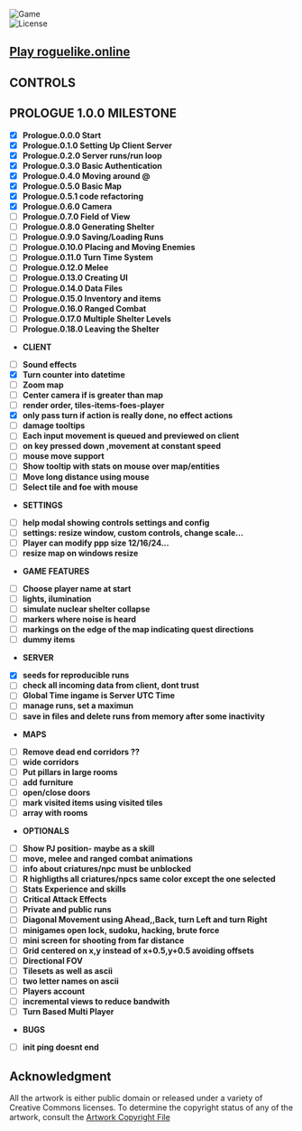 ![Game](https://img.shields.io/badge/Prologue-0.6.0-orange.svg)  
![License](https://img.shields.io/badge/license-%20GNU%20AGPLv3%20-brightgreen)  

## **[Play roguelike.online](https://roguelike.online)**  

## CONTROLS 

## PROLOGUE 1.0.0 MILESTONE 

- [X] **Prologue.0.0.0 Start**  
- [X] **Prologue.0.1.0 Setting Up Client Server**  
- [X] **Prologue.0.2.0 Server runs/run loop**  
- [X] **Prologue.0.3.0 Basic Authentication**  
- [X] **Prologue.0.4.0 Moving around @**  
- [X] **Prologue.0.5.0 Basic Map**   
- [X] **Prologue.0.5.1 code refactoring**  
- [X] **Prologue.0.6.0 Camera**  
- [ ] **Prologue.0.7.0 Field of View**  
- [ ] **Prologue.0.8.0 Generating Shelter**  
- [ ] **Prologue.0.9.0 Saving/Loading Runs**  
- [ ] **Prologue.0.10.0 Placing and Moving Enemies**  
- [ ] **Prologue.0.11.0 Turn Time System**  
- [ ] **Prologue.0.12.0 Melee**  
- [ ] **Prologue.0.13.0 Creating UI**  
- [ ] **Prologue.0.14.0 Data Files**  
- [ ] **Prologue.0.15.0 Inventory and items**  
- [ ] **Prologue.0.16.0 Ranged Combat**  
- [ ] **Prologue.0.17.0 Multiple Shelter Levels**  
- [ ] **Prologue.0.18.0 Leaving the Shelter**
- **CLIENT**  
- [ ] **Sound effects**  
- [X] **Turn counter into datetime**  
- [ ] **Zoom map**  
- [ ] **Center camera if is greater than map**  
- [ ] **render order, tiles-items-foes-player**  
- [X] **only pass turn if action is really done, no effect actions**  
- [ ] **damage tooltips**  
- [ ] **Each input movement is queued and previewed on client**   
- [ ] **on key pressed down ,movement at constant speed**  
- [ ] **mouse move support**  
- [ ] **Show tooltip with stats on mouse over map/entities**  
- [ ] **Move long distance using mouse**   
- [ ] **Select tile and foe with mouse**  
- **SETTINGS**  
- [ ] **help modal showing controls settings and config**  
- [ ] **settings: resize window, custom controls, change scale...**  
- [ ] **Player can modify ppp size 12/16/24...**  
- [ ] **resize map on windows resize**  
- **GAME FEATURES**  
- [ ] **Choose player name at start**  
- [ ] **lights, ilumination**  
- [ ] **simulate nuclear shelter collapse**  
- [ ] **markers where noise is heard**  
- [ ] **markings on the edge of the map indicating quest directions**  
- [ ] **dummy items**  
- **SERVER**  
- [X] **seeds for reproducible runs**  
- [ ] **check all incoming data from client, dont trust**  
- [ ] **Global Time ingame is Server UTC Time**  
- [ ] **manage runs, set a maximun**  
- [ ] **save in files and delete runs from memory after some inactivity**  
- **MAPS**  
- [ ] **Remove dead end corridors ??**  
- [ ] **wide corridors**  
- [ ] **Put pillars in large rooms**  
- [ ] **add furniture**  
- [ ] **open/close doors**  
- [ ] **mark visited items using visited tiles**   
- [ ] **array with rooms**  
- **OPTIONALS**   
- [ ] **Show PJ position- maybe as a skill**  
- [ ] **move, melee and ranged combat animations**  
- [ ] **info about criatures/npc must be unblocked**  
- [ ] **R highligths all criatures/npcs same color except the one selected**  
- [ ] **Stats Experience and skills**  
- [ ] **Critical Attack Effects**  
- [ ] **Private and public runs**  
- [ ] **Diagonal Movement using Ahead,,Back, turn Left and turn Right**  
- [ ] **minigames open lock, sudoku, hacking, brute force**  
- [ ] **mini screen for shooting from far distance**  
- [ ] **Grid centered on x,y instead of x+0.5,y+0.5 avoiding offsets**  
- [ ] **Directional FOV**  
- [ ] **Tilesets as well as ascii**  
- [ ] **two letter names on ascii**  
- [ ] **Players account** 
- [ ] **incremental views to reduce bandwith**  
- [ ] **Turn Based Multi Player**    
- **BUGS**  
- [ ] **init ping doesnt end**  

## **Acknowledgment**

All the artwork is either public domain or released under a variety of Creative Commons licenses. To determine the copyright status of any of the artwork, consult the [Artwork Copyright File](https://github.com/jolav/roguelike-online/blob/main/artwork.txt)

